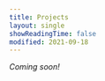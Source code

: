 ```yaml
--- 
title: Projects 
layout: single
showReadingTime: false 
modified: 2021-09-18
---
```


*Coming soon!*